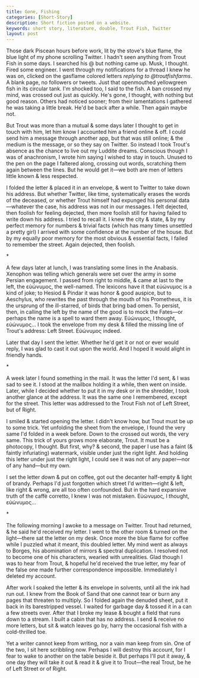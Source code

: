 ```yaml
---
title: Gone, Fishing
categories: [Short-Story]
description: Short fiction posted on a website.
keywords: short story, literature, double, Trout Fish, Twitter
layout: post
---
```


Those dark Piscean hours before work, lit by the stove's blue flame, the blue light of my phone scrolling Twitter. I hadn't seen anything from Trout Fish in some days. I searched his @ but nothing came up. Musk, I thought. Fired some engineer. I went through my notifications for a thread I knew he was on, clicked on the gasflame colored letters *replying to @troutfishfarms*. A blank page, no followers or tweets. Just that openmouthed yellowgreen fish in its circular tank. I'm shocked too, I said to the fish. A ban crossed my mind, was crossed out just as quickly. He's gone, I thought, with nothing but good reason. Others had noticed sooner; from their lamentations I gathered he was taking a little break. He'd be back after a while. Then again maybe not.

But Trout was more than a mutual & some days later I thought to get in touch with him, let him know I accounted him a friend online & off. I could send him a message through another app, but that was still online; & the medium is the message, or so they say on Twitter. So instead I took Trout's absence as the chance to live out my Luddite dreams. Conscious though I was of anachronism, I wrote him saying I wished to stay in touch. Unused to the pen on the page I faltered along, crossing out words, scratching them again between the lines. But he would get it—we both are men of letters little known & less respected.

I folded the letter & placed it in an envelope, & went to Twitter to take down his address. But whether Twitter, like time, systematically erases the words of the deceased, or whether Trout himself had expunged his personal data—whatever the case, his address was not in our messages. I felt dejected, then foolish for feeling dejected, then more foolish still for having failed to write down his address. I tried to recall it. I knew the city & state, & by my perfect memory for numbers & trivial facts (which has many times unsettled a pretty girl) I arrived with some confidence at the number of the house. But by my equally poor memory for the most obvious & essential facts, I failed to remember the street. Again dejected, then foolish.

<p class="centered">*</p>

A few days later at lunch, I was translating some lines in the Anabasis. Xenophon was telling which generals were set over the army in some Persian engagement. I passed from right to middle, & came at last to the left, the εὐώνυμος, the well-named. The lexicons have it that εὐώνυμος is a kind of joke; to Hesiod & Pindar it was honor & good auspice, but to Aeschylus, who rewrites the past through the mouth of his Prometheus, it is the ursprung of the ill-starred, of birds that bring bad omen. To persist, then, in calling the left by the name of the good is to mock the Fates—or perhaps the name is a spell to ward them away. Εὐώνυμος, I thought, εὐώνυμος… I took the envelope from my desk & filled the missing line of Trout's address: Left Street. Εὐώνυμος indeed.

Later that day I sent the letter. Whether he'd get it or not or ever would reply, I was glad to cast it out upon the world. And I hoped it would alight in friendly hands.

<p class="centered">*</p>

A week later I found something in the mail. It was the letter I'd sent, & I was sad to see it. I stood at the mailbox holding it a while, then went on inside. Later, while I decided whether to put it in my desk or in the shredder, I took another glance at the address. It was the same one I remembered, except for the street. This letter was addressed to the Trout Fish not of Left Street, but of Right.

I smiled & started opening the letter. I didn't know how, but Trout must be up to some trick. Yet unfolding the sheet from the envelope, I found the very same I'd folded in a week before. Down to the crossed out words, the very same. This trick of yours grows more elaborate, Trout. It must be a photocopy, I thought. But first, why? & second, the paper I use has a faint (& faintly infuriating) watermark, visible under just the right light. And holding this letter under just the right light, I could see it was not of any paper—nor of any hand—but my own.

I set the letter down & put on coffee, got out the decanter half-empty & light of brandy. Perhaps I'd just forgotten which street I'd written—right & left, like right & wrong, are all too often confounded. But in the hard expansive truth of the caffè corretto, I knew I was not mistaken. Εὐώνυμος, I thought, εὐώνυμος…

<p class="centered">*</p>

The following morning I awoke to a message on Twitter. Trout had returned, & he said he'd received my letter. I went to the other room & turned on the light—there sat the letter on my desk. Once more the blue flame for coffee while I puzzled what it meant, this doubled letter. My mind went as always to Borges, his abomination of mirrors & spectral duplication. I resolved not to become one of his characters, wearied with unrealities. Glad though I was to hear from Trout, & hopeful he'd received the true letter, my fear of the false one made further correspondence impossible. Immediately I deleted my account.

After work I soaked the letter & its envelope in solvents, until all the ink had run out. I knew from the Book of Sand that one cannot tear or burn any pages that threaten to multiply. So I folded again the denuded sheet, put it back in its barestripped vessel. I waited for garbage day & tossed it in a can a few streets over. After that I broke my lease & bought a field that runs down to a stream. I built a cabin that has no address. I send & receive no more letters, but sit & watch leaves go by, harry the occasional fish with a cold-thrilled toe.

Yet a writer cannot keep from writing, nor a vain man keep from sin. One of the two, I sit here scribbling now. Perhaps I will destroy this account, for I fear to wake to another on the table beside it. But perhaps I'll put it away, & one day they will take it out & read it & give it to Trout—the real Trout, be he of Left Street or of Right.
